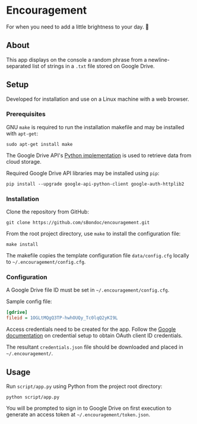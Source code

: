 # Encouragement
For when you need to add a little brightness to your day. 🌄

## About
This app displays on the console a random phrase from a newline-separated list of strings in a `.txt` file stored on Google Drive.

## Setup
Developed for installation and use on a Linux machine with a web browser.

### Prerequisites
GNU `make` is required to run the installation makefile and may be installed with `apt-get`:
```
sudo apt-get install make
```
The Google Drive API's [Python implementation](https://developers.google.com/drive/api/quickstart/python "Quickstart documentation.") is used to retrieve data from cloud storage.

Required Google Drive API libraries may be installed using `pip`:
```
pip install --upgrade google-api-python-client google-auth-httplib2
```

### Installation
Clone the repository from GitHub:
```
git clone https://github.com/sBondoc/encouragement.git
```
From the root project directory, use `make` to install the configuration file:
```
make install
```
The makefile copies the template configuration file `data/config.cfg` locally to `~/.encouragement/config.cfg`.

### Configuration
A Google Drive file ID must be set in `~/.encouragement/config.cfg`.

Sample config file:
```ini
[gdrive]
fileid = 1OGLtMQgQ3TP-hwhOUQy_Tc0lqQ2yKI9L
```
Access credentials need to be created for the app. Follow the [Google documentation](https://developers.google.com/workspace/guides/create-credentials#oauth-client-id "Credential documentation.") on credential setup to obtain OAuth client ID credentials.

The resultant `credentials.json` file should be downloaded and placed in `~/.encouragement/`.

## Usage
Run `script/app.py` using Python from the project root directory:
```
python script/app.py
```

You will be prompted to sign in to Google Drive on first execution to generate an access token at `~/.encouragement/token.json`.
